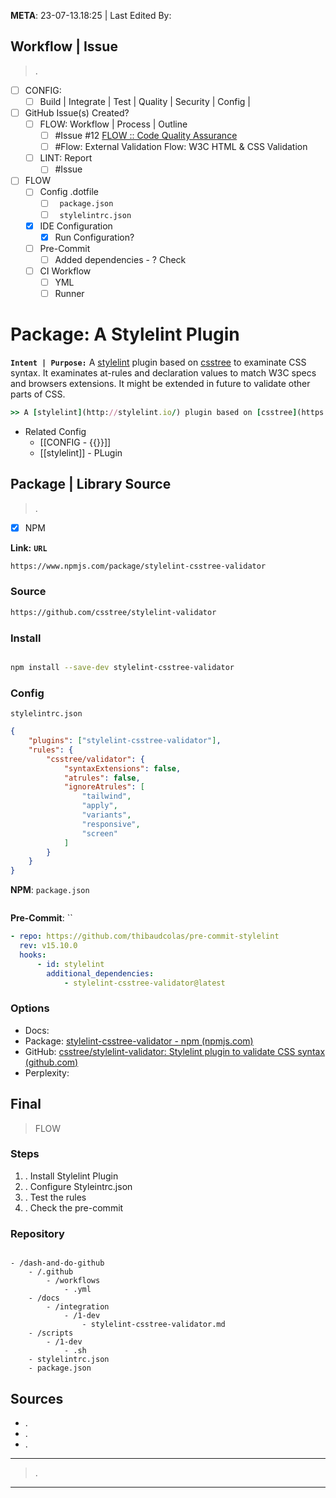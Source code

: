 **META**: 23-07-13.18:25 | Last Edited By:

## Workflow | Issue

> .

-   [ ] CONFIG:
    -   [ ] Build | Integrate | Test | Quality | Security | Config |
-   [ ] GitHub Issue(s) Created?
    -   [ ] FLOW: Workflow | Process | Outline
        -   [ ] #Issue #12 [FLOW :: Code Quality Assurance](https://github.com/iPoetDev/dash-and-do-github/issues/12)
        -   [ ] #Flow: External Validation Flow: W3C HTML & CSS Validation
    -   [ ] LINT: Report
        -   [ ] #Issue
-   [ ] FLOW
    -   [ ] Config .dotfile
        -   [ ] ` package.json`
        -   [ ] ` stylelintrc.json`
    -   [x] IDE Configuration
        -   [x] Run Configuration?
    -   [ ] Pre-Commit
        -   [ ] Added dependencies - ? Check
    -   [ ] CI Workflow
        -   [ ] YML
        -   [ ] Runner

# Package: A Stylelint Plugin

**`Intent | Purpose:`**
A [stylelint](http://stylelint.io/) plugin based on [csstree](https://github.com/csstree/csstree) to examinate CSS syntax. It examinates at-rules and declaration values to match W3C specs and browsers extensions. It might be extended in future to validate other parts of CSS.

```ruby
>> A [stylelint](http://stylelint.io/) plugin based on [csstree](https://github.com/csstree/csstree) to examinate CSS syntax. It examinates at-rules and declaration values to match W3C specs and browsers extensions. It might be extended in future to validate other parts of CSS.
```

-   Related Config
    -   [[CONFIG - {{}}]]
    -   [[stylelint]] - PLugin

## Package | Library Source

> .

-   [x] NPM

**Link:** **`URL`**

```bash
https://www.npmjs.com/package/stylelint-csstree-validator
```

### Source

```bash
https://github.com/csstree/stylelint-validator
```

### Install

```bash

npm install --save-dev stylelint-csstree-validator

```

### Config

`stylelintrc.json`

```json
{
    "plugins": ["stylelint-csstree-validator"],
    "rules": {
        "csstree/validator": {
            "syntaxExtensions": false,
            "atrules": false,
            "ignoreAtrules": [
                "tailwind",
                "apply",
                "variants",
                "responsive",
                "screen"
            ]
        }
    }
}
```

**NPM**: `package.json`

```json

```

**Pre-Commit**: ``

```yml
- repo: https://github.com/thibaudcolas/pre-commit-stylelint
  rev: v15.10.0
  hooks:
      - id: stylelint
        additional_dependencies:
            - stylelint-csstree-validator@latest
```

### Options

-   Docs:
-   Package: [stylelint-csstree-validator - npm (npmjs.com)](https://www.npmjs.com/package/stylelint-csstree-validator)
-   GitHub: [csstree/stylelint-validator: Stylelint plugin to validate CSS syntax (github.com)](https://github.com/csstree/stylelint-validator)
-   Perplexity:

## Final

> FLOW

### Steps

1. . Install Stylelint Plugin
2. . Configure Styleintrc.json
3. . Test the rules
4. . Check the pre-commit

### Repository

```dirtree

- /dash-and-do-github
	- /.github
		- /workflows
			- .yml
	- /docs
		- /integration
			- /1-dev
				- stylelint-csstree-validator.md
	- /scripts
		- /1-dev
			- .sh
	- stylelintrc.json
	- package.json
```

## Sources

-   .
-   .
-   .

---

> .

---
